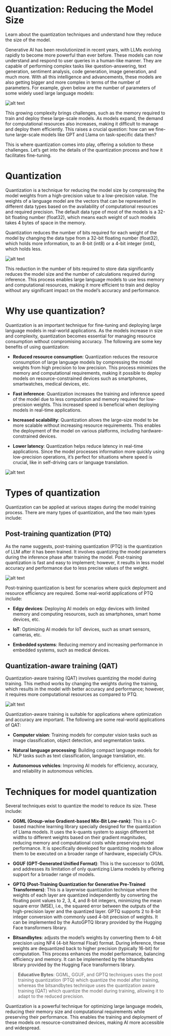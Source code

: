 # Quantization: Reducing the Model Size

Learn about the quantization techniques and understand how they reduce the size of the model.

Generative AI has been revolutionized in recent years, with LLMs evolving rapidly to become more powerful than ever before. These models can now understand and respond to user queries in a human-like manner. They are capable of performing complex tasks like question-answering, text generation, sentiment analysis, code generation, image generation, and much more. With all this intelligence and advancements, these models are also getting bigger and more complex in terms of the number of parameters. For example, given below are the number of parameters of some widely used large language models:

![alt text](images/models-weights.png)

This growing complexity brings challenges, such as the memory required to train and deploy these large-scale models. As models expand, the demand for computational resources also increases, making it difficult to manage and deploy them efficiently. This raises a crucial question: how can we fine-tune large-scale models like GPT and Llama on task-specific data then?

This is where quantization comes into play, offering a solution to these challenges. Let’s get into the details of the quantization process and how it facilitates fine-tuning.

# Quantization

Quantization is a technique for reducing the model size by compressing the model weights from a high-precision value to a low-precision value. The weights of a language model are the vectors that can be represented in different data types based on the availability of computational resources and required precision. The default data type of most of the models is a 32-bit floating number (float32), which means each weight of such models takes 4 bytes of space in the memory.

Quantization reduces the number of bits required for each weight of the model by changing the data type from a 32-bit floating number (float32), which holds more information, to an 8-bit (int8) or a 4-bit integer (int4), which holds less.

![alt text](images/weights.png)

This reduction in the number of bits required to store data significantly reduces the model size and the number of calculations required during inference. This process enables large language models to use less memory and computational resources, making it more efficient to train and deploy without any significant impact on the model’s accuracy and performance.

# Why use quantization?

Quantization is an important technique for fine-tuning and deploying large language models in real-world applications. As the models increase in size and complexity, quantization becomes essential for managing resource consumption without compromising accuracy. The following are some key benefits of using quantization:

- **Reduced resource consumption**: Quantization reduces the resource consumption of large language models by compressing the model weights from high precision to low precision. This process minimizes the memory and computational requirements, making it possible to deploy models on resource-constrained devices such as smartphones, smartwatches, medical devices, etc.

- **Fast inference**: Quantization increases the training and inference speed of the model due to less computation and memory required for low-precision weights. This increased speed is beneficial when deploying models in real-time applications.

- **Increased scalability**: Quantization allows the large-size model to be more scalable without increasing resource requirements. This enables the deployment of the model on various platforms, including hardware-constrained devices.

- **Lower latency**: Quantization helps reduce latency in real-time applications. Since the model processes information more quickly using low-precision operations, it’s perfect for situations where speed is crucial, like in self-driving cars or language translation.

![alt text](images/advantages.png)

# Types of quantization

Quantization can be applied at various stages during the model training process. There are many types of quantization, and the two main types include:

## Post-training quantization (PTQ)

As the name suggests, post-training quantization (PTQ) is the quantization of LLM after it has been trained. It involves quantizing the model parameters during the inference phase after training the model. Post-training quantization is fast and easy to implement; however, it results in less model accuracy and performance due to less precise values of the weight.

![alt text](images/ptq.png)

Post-training quantization is best for scenarios where quick deployment and resource efficiency are required. Some real-world applications of PTQ include:

- **Edgy devices**: Deploying AI models on edgy devices with limited memory and computing resources, such as smartphones, smart home devices, etc.

- **IoT**: Optimizing AI models for IoT devices, such as smart sensors, cameras, etc.

- **Embedded systems**: Reducing memory and increasing performance in embedded systems, such as medical devices.

## Quantization-aware training (QAT)

Quantization-aware training (QAT) involves quantizing the model during training. This method works by changing the weights during the training, which results in the model with better accuracy and performance; however, it requires more computational resources as compared to PTQ.

![alt text](images/qat.png)


Quantization-aware training is suitable for applications where optimization and accuracy are important. The following are some real-world applications of QAT:

- **Computer vision**: Training models for computer vision tasks such as image classification, object detection, and segmentation tasks.

- **Natural language processing**: Building compact language models for NLP tasks such as text classification, language translation, etc.

- **Autonomous vehicles**: Improving AI models for efficiency, accuracy, and reliability in autonomous vehicles.


# Techniques for model quantization
Several techniques exist to quantize the model to reduce its size. These include:

- **GGML (Group-wise Gradient-based Mix-Bit Low-rank)**: This is a C-based machine learning library specially designed for the quantization of Llama models. It uses the k-quants system to assign different bit widths to different weights based on their gradient magnitudes, reducing memory and computational costs while preserving model performance. It is specifically developed for quantizing models to allow them to be executed on a broader range of hardware, especially CPUs.

- **GGUF (GPT-Generated Unified Format)**: This is the successor to GGML and addresses its limitation of only quantizing Llama models by offering support for a broader range of models.

- **GPTQ (Post-Training Quantization for Generative Pre-Trained Transformers)**: This is a layerwise quantization technique where the weights of each layer are quantized independently by converting the floating point values to 2, 3, 4, and 8-bit integers, minimizing the mean square error (MSE), i.e., the squared error between the outputs of the high-precision layer and the quantized layer. GPTQ supports 2 to 8-bit integer conversion with commonly used 4-bit precision of weights. It can be implemented by the AutoGPTQ library provided by the Hugging Face transformers library.

- **Bitsandbytes**: adjusts the model’s weights by converting them to 4-bit precision using NF4 (4-bit Normal Float) format. During inference, these weights are dequantized back to higher precision (typically 16-bit) for computation. This process enhances the model performance, balancing efficiency and memory. It can be implemented by the bitsandbytes library provided by the Hugging Face transformers library.

> **Educative Bytes**: GGML, GGUF, and GPTQ techniques uses the post training quantization (PTQ) which quantize the model after training, whereas the bitsandbytes technique uses the quantization aware training (QAT) which quantize the model during training, allowing it to adapt to the reduced precision.

Quantization is a powerful technique for optimizing large language models, reducing their memory size and computational requirements while preserving their performance. This enables the training and deployment of these models on resource-constrained devices, making AI more accessible and widespread.